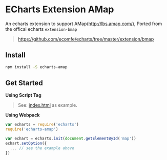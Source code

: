 # ECharts Extension AMap

An echarts extension to support AMap(http://lbs.amap.com/), Ported from the offical echarts `extension-bmap`

> https://github.com/ecomfe/echarts/tree/master/extension/bmap

## Install

```bash
npm install -S echarts-amap
```

## Get Started

**Using Script Tag**

> See: [index.html](index.html) as example.

**Using Webpack**

```javascript
var echarts = require('echarts')
require('echarts-amap')

var echart = echarts.init(document.getElementById('map'))
echart.setOption({
  ... // see the example above
})
```

